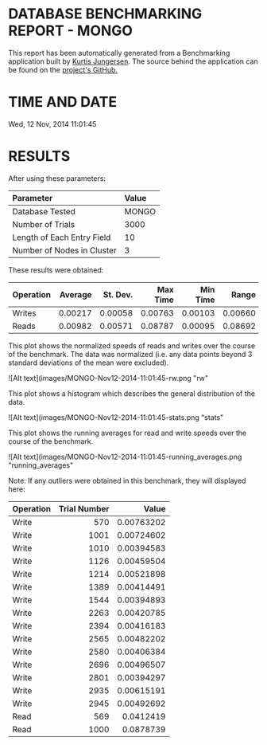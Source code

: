 DATABASE BENCHMARKING REPORT - MONGO
=========================================

This report has been automatically generated from a Benchmarking application
built by [Kurtis Jungersen](http://kmjungersen.com).  The source behind the application can be found on the [project's GitHub.](https://github.com/kmjungersen/DB-Benchmarking)

TIME AND DATE
=============

Wed, 12 Nov, 2014 11:01:45


RESULTS
=======

After using these parameters:

| Parameter                  | Value   |
|:---------------------------|:--------|
| Database Tested            | MONGO   |
| Number of Trials           | 3000    |
| Length of Each Entry Field | 10      |
| Number of Nodes in Cluster | 3       |

These results were obtained:

| Operation   |   Average |   St. Dev. |   Max Time |   Min Time |   Range |
|:------------|----------:|-----------:|-----------:|-----------:|--------:|
| Writes      |   0.00217 |    0.00058 |    0.00763 |    0.00103 | 0.00660 |
| Reads       |   0.00982 |    0.00571 |    0.08787 |    0.00095 | 0.08692 |

This plot shows the normalized speeds of reads and writes over the course of the benchmark.  The data was normalized (i.e. any data points beyond 3 standard deviations of the mean were excluded).

![Alt text](images/MONGO-Nov12-2014-11:01:45-rw.png "rw"

This plot shows a histogram which describes the general distribution of the data.

![Alt text](images/MONGO-Nov12-2014-11:01:45-stats.png "stats"

This plot shows the running averages for read and write speeds over the course of the benchmark.

![Alt text](images/MONGO-Nov12-2014-11:01:45-running_averages.png "running_averages"

Note: If any outliers were obtained in this benchmark, they will displayed here:

| Operation   |   Trial Number |      Value |
|:------------|---------------:|-----------:|
| Write       |            570 | 0.00763202 |
| Write       |           1001 | 0.00724602 |
| Write       |           1010 | 0.00394583 |
| Write       |           1126 | 0.00459504 |
| Write       |           1214 | 0.00521898 |
| Write       |           1389 | 0.00414491 |
| Write       |           1544 | 0.00394893 |
| Write       |           2263 | 0.00420785 |
| Write       |           2394 | 0.00416183 |
| Write       |           2565 | 0.00482202 |
| Write       |           2580 | 0.00406384 |
| Write       |           2696 | 0.00496507 |
| Write       |           2801 | 0.00394297 |
| Write       |           2935 | 0.00615191 |
| Write       |           2945 | 0.00492692 |
| Read        |            569 | 0.0412419  |
| Read        |           1000 | 0.0878739  |